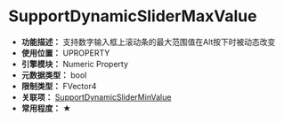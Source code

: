 ﻿# SupportDynamicSliderMaxValue

- **功能描述：** 支持数字输入框上滚动条的最大范围值在Alt按下时被动态改变
- **使用位置：** UPROPERTY
- **引擎模块：** Numeric Property
- **元数据类型：** bool
- **限制类型：** FVector4
- **关联项：** [SupportDynamicSliderMinValue](SupportDynamicSliderMinValue/SupportDynamicSliderMinValue.md)
- **常用程度：** ★
